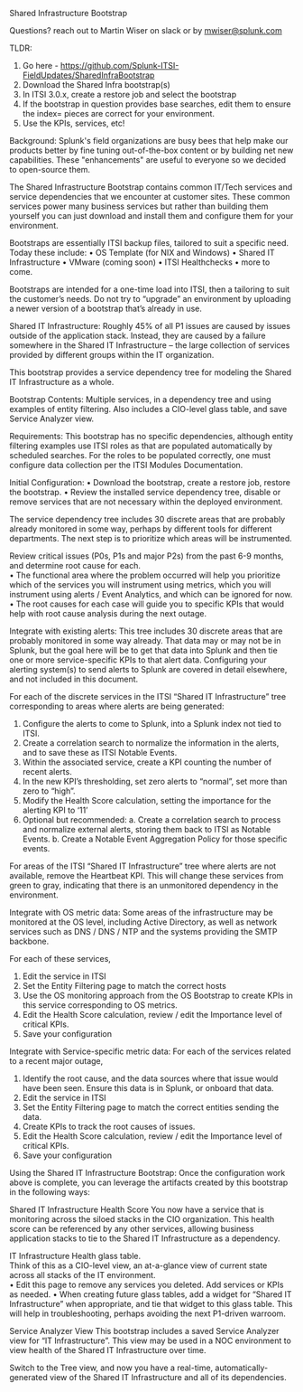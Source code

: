Shared Infrastructure Bootstrap 

Questions? reach out to Martin Wiser on slack or by mwiser@splunk.com

TLDR:   
1.	Go here - https://github.com/Splunk-ITSI-FieldUpdates/SharedInfraBootstrap
2.	Download the Shared Infra bootstrap(s) 
3.	In ITSI 3.0.x, create a restore job and select the bootstrap
4.	If the bootstrap in question provides base searches, edit them to ensure the index= pieces are correct for your environment.
5.	Use the KPIs, services, etc!
 
Background:
Splunk's field organizations are busy bees that help make our products better by fine tuning out-of-the-box content or by building net new capabilities. These "enhancements" are useful to everyone so we decided to open-source them.

The Shared Infrastructure Bootstrap contains common IT/Tech services and service dependencies that we encounter at customer sites. These common services power many business services but rather than building them yourself you can just download and install them and configure them for your environment.

Bootstraps are essentially ITSI backup files, tailored to suit a specific need. Today these include:
•	OS Template (for NIX and Windows)
•	Shared IT Infrastructure
•	VMware (coming soon)
•	ITSI Healthchecks
•	more to come.

Bootstraps are intended for a one-time load into ITSI, then a tailoring to suit the customer’s needs.  Do not try to “upgrade” an environment by uploading a newer version of a bootstrap that’s already in use.  

Shared IT Infrastructure:
Roughly 45% of all P1 issues are caused by issues outside of the application stack.  Instead, they are caused by a failure somewhere in the Shared IT Infrastructure – the large collection of services provided by different groups within the IT organization.   

This bootstrap provides a service dependency tree for modeling the Shared IT Infrastructure as a whole.

Bootstrap Contents: 
Multiple services, in a dependency tree and using examples of entity filtering.  Also includes a CIO-level glass table, and save Service Analyzer view.

Requirements: 
This bootstrap has no specific dependencies, although entity filtering examples use ITSI roles as that are populated automatically by scheduled searches.  For the roles to be populated correctly, one must configure data collection per the ITSI Modules Documentation.

Initial Configuration:
•	Download the bootstrap, create a restore job, restore the bootstrap.
•	Review the installed service dependency tree, disable or remove services that are not necessary within the deployed environment.

The service dependency tree includes 30 discrete areas that are probably already monitored in some way, perhaps by different tools for different departments.  The next step is to prioritize which areas will be instrumented.   

Review critical issues (P0s, P1s and major P2s) from the past 6-9 months, and determine root cause for each.  
•	The functional area where the problem occurred will help you prioritize which of the services you will instrument using metrics, which you will instrument using alerts / Event Analytics, and which can be ignored for now.  
•	The root causes for each case will guide you to specific KPIs that would help with root cause analysis during the next outage.

 
Integrate with existing alerts: 
This tree includes 30 discrete areas that are probably monitored in some way already.   That data may or may not be in Splunk, but the goal here will be to get that data into Splunk and then tie one or more service-specific KPIs to that alert data.  Configuring your alerting system(s) to send alerts to Splunk are covered in detail elsewhere, and not included in this document.

For each of the discrete services in the ITSI “Shared IT Infrastructure” tree corresponding to areas where alerts are being generated:
1.	Configure the alerts to come to Splunk, into a Splunk index not tied to ITSI.
2.	Create a correlation search to normalize the information in the alerts, and to save these as ITSI Notable Events.
3.	Within the associated service, create a KPI counting the number of recent alerts.
4.	In the new KPI’s thresholding, set zero alerts to “normal”, set more than zero to “high”.
5.	Modify the Health Score calculation, setting the importance for the alerting KPI to ‘11’
6.	Optional but recommended: 
a.	Create a correlation search to process and normalize external alerts, storing them back to ITSI as Notable Events.
b.	Create a Notable Event Aggregation Policy for those specific events.

For areas of the ITSI “Shared IT Infrastructure” tree where alerts are not available, remove the Heartbeat KPI.   This will change these services from green to gray, indicating that there is an unmonitored dependency in the environment.

Integrate with OS metric data: 
Some areas of the infrastructure may be monitored at the OS level, including Active Directory, as well as network services such as DNS / DNS / NTP and the systems providing the SMTP backbone.   

For each of these services,
1.	Edit the service in ITSI
2.	Set the Entity Filtering page to match the correct hosts
3.	Use the OS monitoring approach from the OS Bootstrap to create KPIs in this service corresponding to OS metrics.
4.	Edit the Health Score calculation, review / edit the Importance level of critical KPIs.
5.	Save your configuration

Integrate with Service-specific metric data: 
For each of the services related to a recent major outage, 
1.	Identify the root cause, and the data sources where that issue would have been seen.  Ensure this data is in Splunk, or onboard that data.
2.	Edit the service in ITSI
3.	Set the Entity Filtering page to match the correct entities sending the data.
4.	Create KPIs to track the root causes of issues.
5.	Edit the Health Score calculation, review / edit the Importance level of critical KPIs.
6.	Save your configuration



Using the Shared IT Infrastructure Bootstrap:
Once the configuration work above is complete, you can leverage the artifacts created by this bootstrap in the following ways:

Shared IT Infrastructure Health Score
You now have a service that is monitoring across the siloed stacks in the CIO organization.  This health score can be referenced by any other services, allowing business application stacks to tie to the Shared IT Infrastructure as a dependency.

IT Infrastructure Health glass table.  
Think of this as a CIO-level view, an at-a-glance view of current state across all stacks of the IT environment.   
•	Edit this page to remove any services you deleted.  Add services or KPIs as needed.
•	When creating future glass tables, add a widget for “Shared IT Infrastructure” when appropriate, and tie that widget to this glass table.   This will help in troubleshooting, perhaps avoiding the next P1-driven warroom.
 

Service Analyzer View
This bootstrap includes a saved Service Analyzer view for “IT Infrastructure”.  This view may be used in a NOC environment to view health of the Shared IT Infrastructure over time.

Switch to the Tree view, and now you have a real-time, automatically-generated view of the Shared IT Infrastructure and all of its dependencies.  

